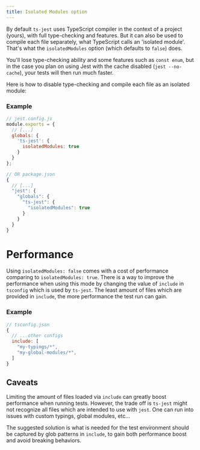 ```yaml
---
title: Isolated Modules option
---
```


By default `ts-jest` uses TypeScript compiler in the context of a project (yours), with full type-checking and features.
But it can also be used to compile each file separately, what TypeScript calls an 'isolated module'.
That's what the `isolatedModules` option (which defaults to `false`) does.

You'll lose type-checking ability and some features such as `const enum`, but in the case you plan on using Jest with the cache disabled (`jest --no-cache`), your tests will then run much faster.

Here is how to disable type-checking and compile each file as an isolated module:

### Example

<div class="row"><div class="col-md-6" markdown="block">

```js
// jest.config.js
module.exports = {
  // [...]
  globals: {
    'ts-jest': {
      isolatedModules: true
    }
  }
};
```

</div><div class="col-md-6" markdown="block">

```js
// OR package.json
{
  // [...]
  "jest": {
    "globals": {
      "ts-jest": {
        "isolatedModules": true
      }
    }
  }
}
```

</div></div>

# Performance

Using `isolatedModules: false` comes with a cost of performance comparing to `isolatedModules: true`. There is a way
to improve the performance when using this mode by changing the value of `include` in `tsconfig` which is used by `ts-jest`.
The least amount of files which are provided in `include`, the more performance the test run can gain.

### Example

```js
// tsconfig.json
{
  // ...other configs
  include: [
    "my-typings/*",
    "my-global-modules/*",
  ]
}
```

## Caveats

Limiting the amount of files loaded via `include` can greatly boost performance when running tests. However, the trade off 
is `ts-jest` might not recognize all files which are intended to use with `jest`. One can run into issues with custom typings,
global modules, etc... 

The suggested solution is what is needed for the test environment should be captured by 
glob patterns in `include`, to gain both performance boost and avoid breaking behaviors.
